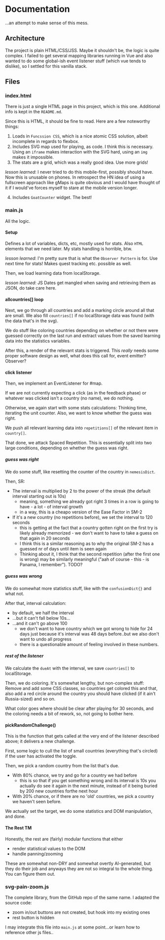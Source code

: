 # Documentation

...an attempt to make sense of this mess.

## Architecture

The project is plain HTML/CSS/JSS. Maybe it shouldn't be, the logic is quite complex. I failed to get several mapping libraries running in Vue and also wanted to do some global-ish event listener stuff (which vue tends to dislike), so I settled for this vanilla stack.

## Files

### index.html

There is just a single HTML page in this project, which is this one. Additional info is kept in the `README.md`.

Since this is HTML, it should be fine to read. Here are a few noteworthy things:

1. Loads in `Funcssion CSS`, which is a nice atomic CSS solution, albeit incomplete in regards to flexbox.
2. Includes SVG map used for playing, as code. I think this is necessary. Using an `iframe` makes interaction with the SVG hard, using an `img` makes it impossible.
3. The stats are a grid, which was a really good idea. Use more grids!  

*lesson learned*: I never tried to do this mobile-first, possibly should have. Now this is unusable on phones. In retrospect the HN idea of using a fullscreen approach like gMaps is quite obvious and I would have thought of it if I would've forces myself to stare at the mobile version longer.

4. Includes `GoatCounter` widget. The best!


### main.js

All the logic.

#### Setup

Defines a lot of variables, dicts, etc, mostly used for stats. Also `HTML` elements that we need later. My stats handling is horrible, btw.

*lesson learned*: I'm pretty sure that is what the `Observer Pattern` is for. Use next time for stats! Makes quest tracking etc. possible as well.

Then, we load learning data from localStorage.

*lesson learned*: JS Dates get mangled when saving and retrieving them as JSON, do take care here.


#### allcountries[] loop

Next, we go through all countries and add a marking circle around all that are small. We also fill `countries[]` if no localStorage data was found (with the data that's in the svg).

We do stuff like coloring countries depending on whether or not there were guessed correctly on the last run and extract values from the saved learning data into the statistics variables.

After this, a render of the relevant stats is triggered. This *really* needs some proper software design as well, what does this call for, event emitter? Observer?

#### click listener

Then, we implement an EventListener for #map.

If we are not currently expecting a click (as in the feedback phase) or whatever was clicked isn't a country (no name), we do nothing.

Otherwise, we again start with some stats calculations: Thinking time, iterating the unit counter. Also, we want to know whether the guess was right.

We push all relevant learning data into `repetitions[]` of the relevant item in `country[]`.

That done, we attack Spaced Repetition. This is essentially split into two large conditions, depending on whether the guess was right.

##### guess was right

We do some stuff, like resetting the counter of the country in `nemesisDict`.

Then, SR:

* The interval is multiplied by 2 to the power of the streak (the default interval starting out is 10s)
    * meaning, something we already got right 3 times in a row is going to have - a lot - of interval growth
    * in a way, this is a cheapo version of the Ease Factor in SM-2
* If it's a new country (no repetitions before), we set the interval to 120 seconds
    * this is getting at the fact that a country gotten right on the first try is likely already memorized - we don't want to have to take a guess on that again in 20 seconds
    * I think this is a similar reasoning as to why the original SM-2 has a guessed nr of days until item is seen again
    * Thinking about it, I think that the second repetition (after the first one is wrong) may be similarly meaningful ("aah of course - this - is Panama, I remember"). TODO?

##### guess was wrong

We do somewhat more statistics stuff, like with the `confusionDict{}` and what not.

After that, interval calculation:

 * by default, we half the interval
 * ...but it can't fall below 10s...
 * ...and it can't go above 100
    * we don't want to have country which we got wrong to hide for 24 days just because it's interval was 48 days before..but we also don't want to undo all progress
    * there is a questionable amount of feeling involved in these numbers.

##### rest of the listener

We calculate the `dueAt` with the interval, we save `countries[]` to localStorage.

Then, we do coloring. It's somewhat lengthy, but non-complex stuff: Remove and add some CSS classes, so countries get colored this and that, also add a red circle around the country you should have clicked (if it ain't Russia-sized) and so on.

What color goes where should be clear after playing for 30 seconds, and the coloring needs a bit of rework, so, not going to bother here.

#### pickRandomChallenge()

This is the function that gets called at the very end of the listener described above; it delivers a new challenge.

First, some logic to cull the list of small countries (everything that's circled) if the user has activated the toggle.

Then, we pick a random country from the list that's due.

* With 80% chance, we try and go for a country we had before
    * this is so that if you get something wrong and its interval is 10s you actually do see it again in the next minute, instead of it being buried by 200 new countries forthe next hour
* With 20% chance, or if there are no 'old' countries, we pick a country we haven't seen before.

We actually set the target, we do some statistics and DOM manipulation, and done.

#### The Rest TM

Honestly, the rest are (fairly) modular functions that either 

* render statistical values to the DOM
* handle panning/zooming

These are somewhat non-DRY and somewhat overtly AI-generated, but they do their job and anyways they are not so integral to the whole thing. You can figure them out.


### svg-pain-zoom.js

The complete library, from the GitHub repo of the same name. I adapted the source code:
* zoom in/out buttons are not created, but hook into my existing ones
* rest button is hidden

I may integrate this file into `main.js` at some point...or learn how to reference other js files..